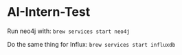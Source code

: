 # AI-Intern-Test

Run neo4j with:
```brew services start neo4j```

Do the same thing for Influx:
```brew services start influxdb```
